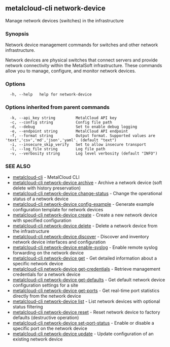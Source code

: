 ## metalcloud-cli network-device

Manage network devices (switches) in the infrastructure

### Synopsis

Network device management commands for switches and other network infrastructure.

Network devices are physical switches that connect servers and provide network connectivity
within the MetalSoft infrastructure. These commands allow you to manage, configure, and
monitor network devices.

### Options

```
  -h, --help   help for network-device
```

### Options inherited from parent commands

```
  -k, --api_key string         MetalCloud API key
  -c, --config string          Config file path
  -d, --debug                  Set to enable debug logging
  -e, --endpoint string        MetalCloud API endpoint
  -f, --format string          Output format. Supported values are 'text','csv','md','json','yaml'. (default "text")
  -i, --insecure_skip_verify   Set to allow insecure transport
  -l, --log_file string        Log file path
  -v, --verbosity string       Log level verbosity (default "INFO")
```

### SEE ALSO

* [metalcloud-cli](metalcloud-cli.md)	 - MetalCloud CLI
* [metalcloud-cli network-device archive](metalcloud-cli_network-device_archive.md)	 - Archive a network device (soft delete with history preservation)
* [metalcloud-cli network-device change-status](metalcloud-cli_network-device_change-status.md)	 - Change the operational status of a network device
* [metalcloud-cli network-device config-example](metalcloud-cli_network-device_config-example.md)	 - Generate example configuration template for network devices
* [metalcloud-cli network-device create](metalcloud-cli_network-device_create.md)	 - Create a new network device with specified configuration
* [metalcloud-cli network-device delete](metalcloud-cli_network-device_delete.md)	 - Delete a network device from the infrastructure
* [metalcloud-cli network-device discover](metalcloud-cli_network-device_discover.md)	 - Discover and inventory network device interfaces and configuration
* [metalcloud-cli network-device enable-syslog](metalcloud-cli_network-device_enable-syslog.md)	 - Enable remote syslog forwarding on the network device
* [metalcloud-cli network-device get](metalcloud-cli_network-device_get.md)	 - Get detailed information about a specific network device
* [metalcloud-cli network-device get-credentials](metalcloud-cli_network-device_get-credentials.md)	 - Retrieve management credentials for a network device
* [metalcloud-cli network-device get-defaults](metalcloud-cli_network-device_get-defaults.md)	 - Get default network device configuration settings for a site
* [metalcloud-cli network-device get-ports](metalcloud-cli_network-device_get-ports.md)	 - Get real-time port statistics directly from the network device
* [metalcloud-cli network-device list](metalcloud-cli_network-device_list.md)	 - List network devices with optional status filtering
* [metalcloud-cli network-device reset](metalcloud-cli_network-device_reset.md)	 - Reset network device to factory defaults (destructive operation)
* [metalcloud-cli network-device set-port-status](metalcloud-cli_network-device_set-port-status.md)	 - Enable or disable a specific port on the network device
* [metalcloud-cli network-device update](metalcloud-cli_network-device_update.md)	 - Update configuration of an existing network device

